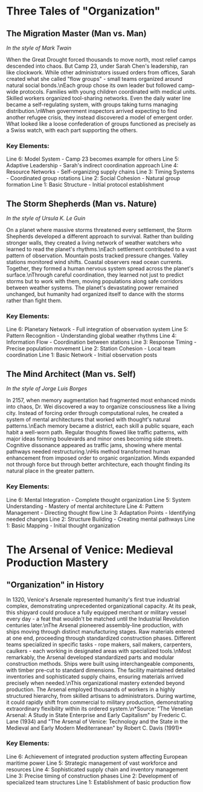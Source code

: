 # Three Tales of "Organization"

## The Migration Master (Man vs. Man)
*In the style of Mark Twain*

When the Great Drought forced thousands to move north, most relief camps descended into chaos. But Camp 23, under Sarah Chen\'s leadership, ran like clockwork. While other administrators issued orders from offices, Sarah created what she called "flow groups" - small teams organized around natural social bonds.\nEach group chose its own leader but followed camp-wide protocols. Families with young children coordinated with medical units. Skilled workers organized tool-sharing networks. Even the daily water line became a self-regulating system, with groups taking turns managing distribution.\nWhen government inspectors arrived expecting to find another refugee crisis, they instead discovered a model of emergent order. What looked like a loose confederation of groups functioned as precisely as a Swiss watch, with each part supporting the others.

### Key Elements:
Line 6: Model System - Camp 23 becomes example for others
Line 5: Adaptive Leadership - Sarah\'s indirect coordination approach
Line 4: Resource Networks - Self-organizing supply chains
Line 3: Timing Systems - Coordinated group rotations
Line 2: Social Cohesion - Natural group formation
Line 1: Basic Structure - Initial protocol establishment

## The Storm Shepherds (Man vs. Nature)
*In the style of Ursula K. Le Guin*

On a planet where massive storms threatened every settlement, the Storm Shepherds developed a different approach to survival. Rather than building stronger walls, they created a living network of weather watchers who learned to read the planet\'s rhythms.\nEach settlement contributed to a vast pattern of observation. Mountain posts tracked pressure changes. Valley stations monitored wind shifts. Coastal observers read ocean currents. Together, they formed a human nervous system spread across the planet\'s surface.\nThrough careful coordination, they learned not just to predict storms but to work with them, moving populations along safe corridors between weather systems. The planet\'s devastating power remained unchanged, but humanity had organized itself to dance with the storms rather than fight them.

### Key Elements:
Line 6: Planetary Network - Full integration of observation system
Line 5: Pattern Recognition - Understanding global weather rhythms
Line 4: Information Flow - Coordination between stations
Line 3: Response Timing - Precise population movement
Line 2: Station Cohesion - Local team coordination
Line 1: Basic Network - Initial observation posts

## The Mind Architect (Man vs. Self)
*In the style of Jorge Luis Borges*

In 2157, when memory augmentation had fragmented most enhanced minds into chaos, Dr. Wei discovered a way to organize consciousness like a living city. Instead of forcing order through computational rules, he created a system of mental architectures that worked with thought\'s natural patterns.\nEach memory became a district, each skill a public square, each habit a well-worn path. Regular thoughts flowed like traffic patterns, with major ideas forming boulevards and minor ones becoming side streets. Cognitive dissonance appeared as traffic jams, showing where mental pathways needed restructuring.\nHis method transformed human enhancement from imposed order to organic organization. Minds expanded not through force but through better architecture, each thought finding its natural place in the greater pattern.

### Key Elements:
Line 6: Mental Integration - Complete thought organization
Line 5: System Understanding - Mastery of mental architecture
Line 4: Pattern Management - Directing thought flow
Line 3: Adaptation Points - Identifying needed changes
Line 2: Structure Building - Creating mental pathways
Line 1: Basic Mapping - Initial thought organization
# The Arsenal of Venice: Medieval Production Mastery

## "Organization" in History

In 1320, Venice\'s Arsenale represented humanity\'s first true industrial complex, demonstrating unprecedented organizational capacity. At its peak, this shipyard could produce a fully equipped merchant or military vessel every day - a feat that wouldn\'t be matched until the Industrial Revolution centuries later.\nThe Arsenal pioneered assembly-line production, with ships moving through distinct manufacturing stages. Raw materials entered at one end, proceeding through standardized construction phases. Different teams specialized in specific tasks - rope makers, sail makers, carpenters, caulkers - each working in designated areas with specialized tools.\nMost remarkably, the Arsenal developed standardized parts and modular construction methods. Ships were built using interchangeable components, with timber pre-cut to standard dimensions. The facility maintained detailed inventories and sophisticated supply chains, ensuring materials arrived precisely when needed.\nThis organizational mastery extended beyond production. The Arsenal employed thousands of workers in a highly structured hierarchy, from skilled artisans to administrators. During wartime, it could rapidly shift from commercial to military production, demonstrating extraordinary flexibility within its ordered system.\n\*Source: "The Venetian Arsenal: A Study in State Enterprise and Early Capitalism" by Frederic C. Lane (1934) and "The Arsenal of Venice: Technology and the State in the Medieval and Early Modern Mediterranean" by Robert C. Davis (1991)*

### Key Elements:
Line 6: Achievement of integrated production system affecting European maritime power
Line 5: Strategic management of vast workforce and resources
Line 4: Sophisticated supply chain and inventory management
Line 3: Precise timing of construction phases
Line 2: Development of specialized team structures
Line 1: Establishment of basic production flow